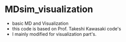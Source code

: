 # MDsim_visualization

- basic MD and Visualization
- this code is based on Prof. Takeshi Kawasaki code's
- I mainly modified for visualization part's.
